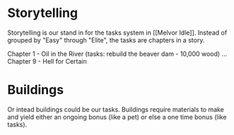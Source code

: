 # Storytelling
Storytelling is our stand in for the tasks system in [[Melvor Idle]]. Instead of grouped by "Easy" through "Elite", the tasks are chapters in a story.

Chapter 1 - Oil in the River
(tasks: rebuild the beaver dam - 10,000 wood)
...
Chapter 9 - Hell for Certain

# Buildings
Or intead buildings could be our tasks. Buildings require materials to make and yield either an ongoing bonus (like a pet) or else a one time bonus (like tasks).